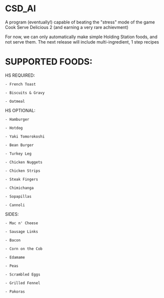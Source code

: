 # CSD_AI
A program (eventually!) capable of beating the "stress" mode of the game Cook Serve Delicious 2 (and earning a very rare achievment)

For now, we can only automatically make simple Holding Station foods, and not serve them. 
The next release will include multi-ingredient, 1 step recipes

# SUPPORTED FOODS:

  HS REQUIRED: 
  
    - French Toast
    
    - Biscuits & Gravy
    
    - Oatmeal
    
  HS OPTIONAL:
  
    - Hamburger
    
    - Hotdog
    
    - Yaki Tomorokoshi
    
    - Bean Burger
    
    - Turkey Leg
    
    - Chicken Nuggets
    
    - Chicken Strips
    
    - Steak Fingers
    
    - Chimichanga
    
    - Sopapillas
    
    - Cannoli
    
  SIDES:
  
    - Mac n' Cheese
    
    - Sausage Links 
    
    - Bacon
    
    - Corn on the Cob
    
    - Edamame
    
    - Peas
    
    - Scrambled Eggs
    
    - Grilled Fennel
    
    - Pakoras
    
